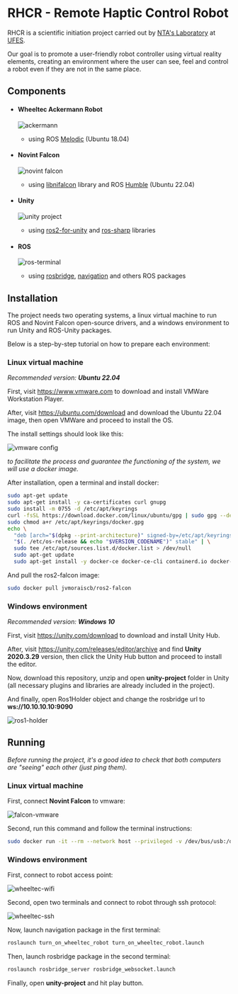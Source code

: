 # RHCR - Remote Haptic Control Robot

RHCR is a scientific initiation project carried out by [NTA's Laboratory](https://nta.ufes.br/) at [UFES](https://www.ufes.br/).

Our goal is to promote a user-friendly robot controller using virtual reality elements, creating an environment where the user can see, feel and control a robot even if they are not in the same place.

## Components

- #### Wheeltec Ackermann Robot

  ![ackermann](/doc/images/ackermann.jpg)

  - using ROS [Melodic](http://wiki.ros.org/melodic) (Ubuntu 18.04)

- #### Novint Falcon

  ![novint falcon](/doc/images/falcon.jpg)

  - using [libnifalcon](https://github.com/libnifalcon/libnifalcon) library and ROS [Humble](https://docs.ros.org/en/humble/index.html) (Ubuntu 22.04)

- #### Unity

  ![unity project](/doc/images/unity-project.png)

  - using [ros2-for-unity](https://github.com/RobotecAI/ros2-for-unity) and [ros-sharp](https://github.com/siemens/ros-sharp) libraries

- #### ROS

  ![ros-terminal](/doc/images/ros-terminal.png)

  - using [rosbridge](http://wiki.ros.org/rosbridge_suite), [navigation](http://wiki.ros.org/navigation) and others ROS packages

## Installation

The project needs two operating systems, a linux virtual machine to run ROS and Novint Falcon open-source drivers, and a windows environment to run Unity and ROS-Unity packages.

Below is a step-by-step tutorial on how to prepare each environment:

### Linux virtual machine

_Recommended version:_ **_Ubuntu 22.04_**

First, visit https://www.vmware.com to download and install VMWare Workstation Player.

After, visit https://ubuntu.com/download and download the Ubuntu 22.04 image, then open VMWare and proceed to install the OS.

The install settings should look like this:

![vmware config](/doc/images/vmware-config.jpg)

_to facilitate the process and guarantee the functioning of the system, we will use a docker image._

After installation, open a terminal and install docker:

```bash
sudo apt-get update
sudo apt-get install -y ca-certificates curl gnupg
sudo install -m 0755 -d /etc/apt/keyrings
curl -fsSL https://download.docker.com/linux/ubuntu/gpg | sudo gpg --dearmor -o /etc/apt/keyrings/docker.gpg
sudo chmod a+r /etc/apt/keyrings/docker.gpg
echo \
  "deb [arch="$(dpkg --print-architecture)" signed-by=/etc/apt/keyrings/docker.gpg] https://download.docker.com/linux/ubuntu \
  "$(. /etc/os-release && echo "$VERSION_CODENAME")" stable" | \
  sudo tee /etc/apt/sources.list.d/docker.list > /dev/null
  sudo apt-get update
  sudo apt-get install -y docker-ce docker-ce-cli containerd.io docker-buildx-plugin docker-compose-plugin
```

And pull the ros2-falcon image:

```bash
sudo docker pull jvmoraiscb/ros2-falcon
```

### Windows environment

_Recommended version:_ **_Windows 10_**

First, visit https://unity.com/download to download and install Unity Hub.

After, visit https://unity.com/releases/editor/archive and find **Unity 2020.3.29** version, then click the Unity Hub button and proceed to install the editor.

Now, download this repository, unzip and open **unity-project** folder in Unity (all necessary plugins and libraries are already included in the project).

And finally, open Ros1Holder object and change the rosbridge url to **ws://10.10.10.10:9090**

![ros1-holder](/doc/images/ros1-holder.jpg)

## Running

_Before running the project, it's a good idea to check that both computers are "seeing" each other (just ping them)._

### Linux virtual machine

First, connect **Novint Falcon** to vmware:

![falcon-vmware](/doc/images/falcon-vmware.png)

Second, run this command and follow the terminal instructions:

```bash
sudo docker run -it --rm --network host --privileged -v /dev/bus/usb:/dev/bus/usb jvmoraiscb/ros2-falcon
```

### Windows environment

First, connect to robot access point:

![wheeltec-wifi](/doc/images/wheeltec-wifi.jpg)

Second, open two terminals and connect to robot through ssh protocol:

![wheeltec-ssh](/doc/images/wheeltec-ssh.jpg)

Now, launch navigation package in the first terminal:

```bash
roslaunch turn_on_wheeltec_robot turn_on_wheeltec_robot.launch
```

Then, launch rosbridge package in the second terminal:

```bash
roslaunch rosbridge_server rosbridge_websocket.launch
```

Finally, open **unity-project** and hit play button.
